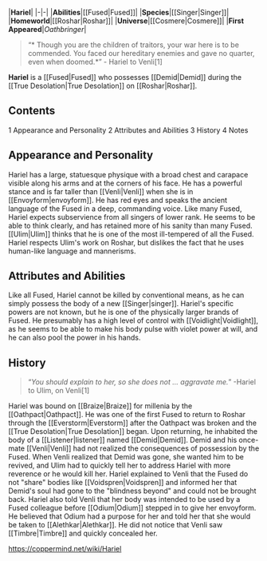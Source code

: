 |**Hariel**|
|-|-|
|**Abilities**|[[Fused\|Fused]]|
|**Species**|[[Singer\|Singer]]|
|**Homeworld**|[[Roshar\|Roshar]]|
|**Universe**|[[Cosmere\|Cosmere]]|
|**First Appeared**|*Oathbringer*|

>“* Though you are the children of traitors, your war here is to be commended. You faced our hereditary enemies and gave no quarter, even when doomed.*”
\- Hariel to Venli[1]


**Hariel** is a [[Fused\|Fused]] who possesses [[Demid\|Demid]] during the [[True Desolation\|True Desolation]] on [[Roshar\|Roshar]].

## Contents

1 Appearance and Personality
2 Attributes and Abilities
3 History
4 Notes


## Appearance and Personality
Hariel has a large, statuesque physique with a broad chest and carapace visible along his arms and at the corners of his face. He has a powerful stance and is far taller than [[Venli\|Venli]] when she is in [[Envoyform\|envoyform]]. He has red eyes and speaks the ancient language of the Fused in a deep, commanding voice.
Like many Fused, Hariel expects subservience from all singers of lower rank. He seems to be able to think clearly, and has retained more of his sanity than many Fused. [[Ulim\|Ulim]] thinks that he is one of the most ill-tempered of all the Fused. Hariel respects Ulim's work on Roshar, but dislikes the fact that he uses human-like language and mannerisms.

## Attributes and Abilities
Like all Fused, Hariel cannot be killed by conventional means, as he can simply possess the body of a new [[Singer\|singer]]. Hariel's specific powers are not known, but he is one of the physically larger brands of Fused. He presumably has a high level of control with [[Voidlight\|Voidlight]], as he seems to be able to make his body pulse with violet power at will, and he can also pool the power in his hands.

## History
>“*You should explain to her, so she does not ... aggravate me.*”
\-Hariel to Ulim, on Venli[1]

Hariel was bound on [[Braize\|Braize]] for millenia by the [[Oathpact\|Oathpact]]. He was one of the first Fused to return to Roshar through the [[Everstorm\|Everstorm]] after the Oathpact was broken and the [[True Desolation\|True Desolation]] began. Upon returning, he inhabited the body of a [[Listener\|listener]] named [[Demid\|Demid]]. Demid and his once-mate [[Venli\|Venli]] had not realized the consequences of possession by the Fused. When Venli realized that Demid was gone, she wanted him to be revived, and Ulim had to quickly tell her to address Hariel with more reverence or he would kill her. Hariel explained to Venli that the Fused do not "share" bodies like [[Voidspren\|Voidspren]] and informed her that Demid's soul had gone to the "blindness beyond" and could not be brought back.
Hariel also told Venli that her body was intended to be used by a Fused colleague before [[Odium\|Odium]] stepped in to give her envoyform. He believed that Odium had a purpose for her and told her that she would be taken to [[Alethkar\|Alethkar]]. He did not notice that Venli saw [[Timbre\|Timbre]] and quickly concealed her.



https://coppermind.net/wiki/Hariel